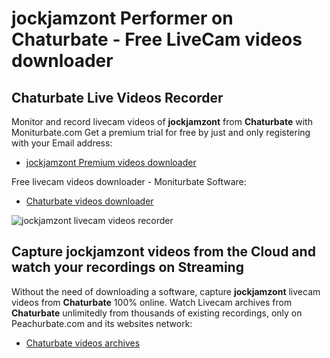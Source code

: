 # jockjamzont Performer on Chaturbate - Free LiveCam videos downloader

## Chaturbate Live Videos Recorder

Monitor and record livecam videos of **jockjamzont** from **Chaturbate** with Moniturbate.com
Get a premium trial for free by just and only registering with your Email address:
* [jockjamzont Premium videos downloader](https://moniturbate.com/request-demo-licence-key.html)

Free livecam videos downloader - Moniturbate Software:
* [Chaturbate videos downloader](https://moniturbate.com/moniturbate-download-software.html)

![jockjamzont livecam videos recorder](https://peachurnet.com/templates/moniturbate-software.png)


## Capture jockjamzont videos from the Cloud and watch your recordings on Streaming

Without the need of downloading a software, capture **jockjamzont** livecam videos from **Chaturbate** 100% online.
Watch Livecam archives from **Chaturbate** unlimitedly from thousands of existing recordings, only on Peachurbate.com and its websites network:
* [Chaturbate videos archives](https://peachurnet.com/)